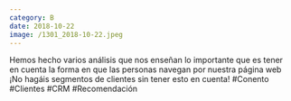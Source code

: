 ```yaml
--- 
category: B 
date: 2018-10-22 
image: /1301_2018-10-22.jpeg 
--- 
```


Hemos hecho varios análisis que nos enseñan lo importante que es tener en cuenta la forma en que las personas navegan por nuestra página web ¡No hagáis segmentos de clientes sin tener esto en cuenta! #Conento #Clientes #CRM #Recomendación